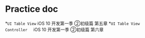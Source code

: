 # Practice doc
*`UI Table View`       iOS 10 开发第一季 ②初级篇 第五章
*`UI Table View Controller`     iOS 10 开发第一季 ②初级篇 第六章
